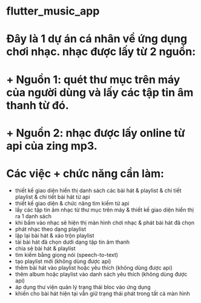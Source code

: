 # flutter_music_app

# Đây là 1 dự án cá nhân về ứng dụng chơi nhạc. nhạc được lấy từ 2 nguồn:
# + Nguồn 1: quét thư mục trên máy của người dùng và lấy các tập tin âm thanh từ đó.
# + Nguồn 2: nhạc được lấy online từ api của zing mp3.

# Các việc + chức năng cần làm:
+ thiết kế giao diện hiển thị danh sách các bài hát & playlist & chi tiết playlist & chi tiết bài hát từ api
+ thiết kế giao diện & chức năng tìm kiếm từ api 
+ lấy các tập tin âm nhạc từ thư mục trên máy & thiết kế giao diện hiển thị ra 1 danh sách
+ khi bấm vào nhạc sẽ hiện thị màn hình chơi nhạc & phát bài hát đã chọn
+ phát nhạc theo dạng playlist
+ lập lại bài hát & xáo trộn playlist
+ tải bài hát đã chọn dưới dạng tập tin âm thanh
+ chia sẻ bài hát & playlist
+ tìm kiếm bằng giọng nói (speech-to-text)
+ tạo playlist mới (không dùng được api)
+ thêm bài hát vào playlist hoặc yêu thích (không dùng được api)
+ thêm album hoặc playlist vào danh sách yêu thích (không dùng được api) 
+ áp dụng thư viện quản lý trạng thái bloc vào ứng dụng
+ khiến cho bài hát hiện tại vẫn giữ trạng thái phát trong tất cả màn hình